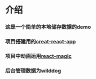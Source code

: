 # 介绍
### 这是一个简单的本地储存数据的demo
### 项目搭建用的[creat-react-app](https://github.com/wecandothis/create-react-app)
### 项目中动画运用[react-magic](https://github.com/wecandothis/react-magic)
### 后台管理数据为wilddog